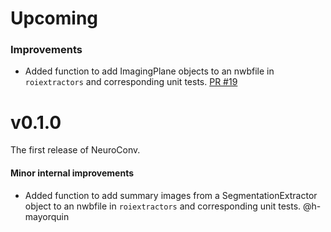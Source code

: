 # Upcoming

### Improvements
* Added function to add ImagingPlane objects to an nwbfile in `roiextractors` and corresponding unit tests. [PR #19](https://github.com/catalystneuro/neuroconv/pull/19)


# v0.1.0

The first release of NeuroConv.

#### Minor internal improvements
* Added function to add summary images from a SegmentationExtractor object to an nwbfile in `roiextractors` and corresponding unit tests. @h-mayorquin
